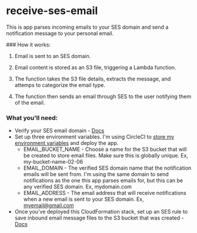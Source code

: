 # receive-ses-email

This is app parses incoming emails to your SES domain and send a notification message to your personal email.

### How it works:

1. Email is sent to an SES domain.

2. Email content is stored as an S3 file, triggering a Lambda function.

3. The function takes the S3 file details, extracts the message, and attemps to categorize the email type.

4. The function then sends an email through SES to the user notifying them of the email.

### What you'll need:

- Verify your SES email domain - [Docs](https://docs.aws.amazon.com/ses/latest/DeveloperGuide/verify-domain-procedure.html)
- Set up three environment variables. I'm using CircleCI to [store my environment variables](https://circleci.com/docs/2.0/env-vars/#setting-an-environment-variable-in-a-project) and deploy the app.
    - EMAIL_BUCKET_NAME - Choose a name for the S3 bucket that will be created to store email files. Make sure this is globally unique. Ex, my-bucket-name-02-06 
    - EMAIL_DOMAIN - The verified SES domain name that the notification emails will be sent from. I'm using the same domain to send notifications as the one this app parses emails for, but this can be any verified SES domain. Ex, mydomain.com
    - EMAIL_ADDRESS - The email address that will receive notifications when a new email is sent to your SES domain. Ex, myemail@gmail.com
- Once you've deployed this CloudFormation stack, set up an SES rule to save inbound email message files to the S3 bucket that was created - [Docs](https://aws.amazon.com/premiumsupport/knowledge-center/ses-receive-inbound-emails/)